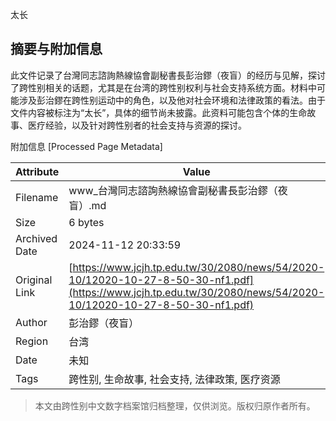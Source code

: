 太长

## 摘要与附加信息

<!-- tcd_abstract -->
此文件记录了台灣同志諮詢熱線協會副秘書長彭治鏐（夜盲）的经历与见解，探讨了跨性别相关的话题，尤其是在台湾的跨性别权利与社会支持系统方面。材料中可能涉及彭治鏐在跨性别运动中的角色，以及他对社会环境和法律政策的看法。由于文件内容被标注为“太长”，具体的细节尚未披露。此资料可能包含个体的生命故事、医疗经验，以及针对跨性别者的社会支持与资源的探讨。
<!-- tcd_abstract_end -->

附加信息 [Processed Page Metadata]

| Attribute       | Value                                  |
|-----------------|----------------------------------------|
| Filename        | www_台灣同志諮詢熱線協會副秘書長彭治鏐（夜盲）.md                             |
| Size            | 6 bytes                           |
| Archived Date   | 2024-11-12 20:33:59                             |
| Original Link   | [https://www.jcjh.tp.edu.tw/30/2080/news/54/2020-10/12020-10-27-8-50-30-nf1.pdf](https://www.jcjh.tp.edu.tw/30/2080/news/54/2020-10/12020-10-27-8-50-30-nf1.pdf)                       |
| Author          | 彭治鏐（夜盲）                               |
| Region          | 台湾                               |
| Date            | 未知                                 |
| Tags            | 跨性别, 生命故事, 社会支持, 法律政策, 医疗资源                                 |
>
> 本文由跨性别中文数字档案馆归档整理，仅供浏览。版权归原作者所有。
>